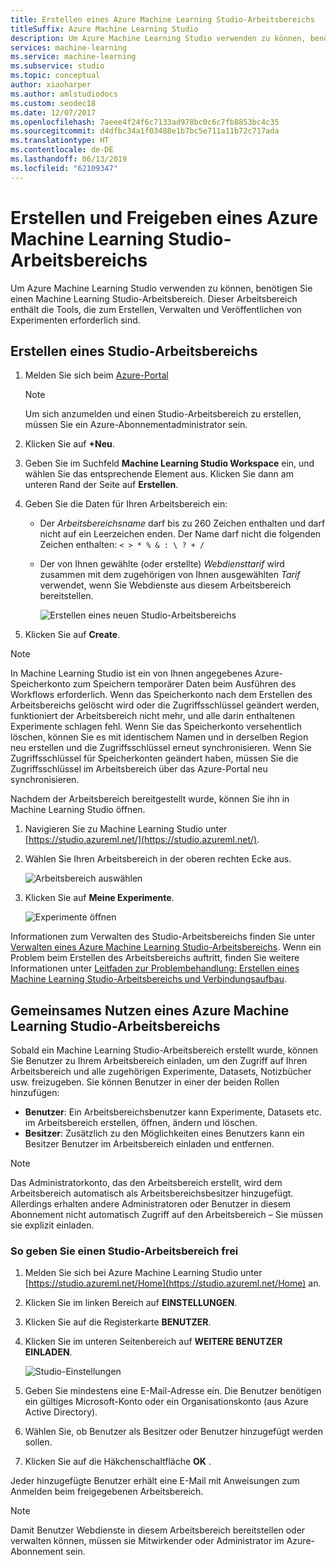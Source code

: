 ```yaml
---
title: Erstellen eines Azure Machine Learning Studio-Arbeitsbereichs
titleSuffix: Azure Machine Learning Studio
description: Um Azure Machine Learning Studio verwenden zu können, benötigen Sie einen Machine Learning Studio-Arbeitsbereich. Dieser Arbeitsbereich enthält die Tools, die zum Erstellen, Verwalten und Veröffentlichen von Experimenten erforderlich sind.
services: machine-learning
ms.service: machine-learning
ms.subservice: studio
ms.topic: conceptual
author: xiaoharper
ms.author: amlstudiodocs
ms.custom: seodec18
ms.date: 12/07/2017
ms.openlocfilehash: 7aeee4f24f6c7133ad978bc0c6c7fb8853bc4c35
ms.sourcegitcommit: d4dfbc34a1f03488e1b7bc5e711a11b72c717ada
ms.translationtype: HT
ms.contentlocale: de-DE
ms.lasthandoff: 06/13/2019
ms.locfileid: "62109347"
---
```

# <a name="create-and-share-an-azure-machine-learning-studio-workspace"></a>Erstellen und Freigeben eines Azure Machine Learning Studio-Arbeitsbereichs

Um Azure Machine Learning Studio verwenden zu können, benötigen Sie einen Machine Learning Studio-Arbeitsbereich. Dieser Arbeitsbereich enthält die Tools, die zum Erstellen, Verwalten und Veröffentlichen von Experimenten erforderlich sind.

## <a name="create-a-studio-workspace"></a>Erstellen eines Studio-Arbeitsbereichs

1. Melden Sie sich beim [Azure-Portal](https://portal.azure.com/)

    > [!NOTE]
    > Um sich anzumelden und einen Studio-Arbeitsbereich zu erstellen, müssen Sie ein Azure-Abonnementadministrator sein. 
    >
    > 

2. Klicken Sie auf **+Neu**.

3. Geben Sie im Suchfeld **Machine Learning Studio Workspace** ein, und wählen Sie das entsprechende Element aus. Klicken Sie dann am unteren Rand der Seite auf **Erstellen**.

4. Geben Sie die Daten für Ihren Arbeitsbereich ein:

   - Der *Arbeitsbereichsname* darf bis zu 260 Zeichen enthalten und darf nicht auf ein Leerzeichen enden. Der Name darf nicht die folgenden Zeichen enthalten: `< > * % & : \ ? + /`
   - Der von Ihnen gewählte (oder erstellte) *Webdiensttarif* wird zusammen mit dem zugehörigen von Ihnen ausgewählten *Tarif* verwendet, wenn Sie Webdienste aus diesem Arbeitsbereich bereitstellen.

     ![Erstellen eines neuen Studio-Arbeitsbereichs](./media/create-workspace/create-new-workspace.png)

5. Klicken Sie auf **Create**.

> [!NOTE]
> In Machine Learning Studio ist ein von Ihnen angegebenes Azure-Speicherkonto zum Speichern temporärer Daten beim Ausführen des Workflows erforderlich. Wenn das Speicherkonto nach dem Erstellen des Arbeitsbereichs gelöscht wird oder die Zugriffsschlüssel geändert werden, funktioniert der Arbeitsbereich nicht mehr, und alle darin enthaltenen Experimente schlagen fehl.
Wenn Sie das Speicherkonto versehentlich löschen, können Sie es mit identischem Namen und in derselben Region neu erstellen und die Zugriffsschlüssel erneut synchronisieren. Wenn Sie Zugriffsschlüssel für Speicherkonten geändert haben, müssen Sie die Zugriffsschlüssel im Arbeitsbereich über das Azure-Portal neu synchronisieren.

Nachdem der Arbeitsbereich bereitgestellt wurde, können Sie ihn in Machine Learning Studio öffnen.

1. Navigieren Sie zu Machine Learning Studio unter [https://studio.azureml.net/](https://studio.azureml.net/).

2. Wählen Sie Ihren Arbeitsbereich in der oberen rechten Ecke aus.

    ![Arbeitsbereich auswählen](./media/create-workspace/open-workspace.png)

3. Klicken Sie auf **Meine Experimente**.

    ![Experimente öffnen](./media/create-workspace/my-experiments.png)

Informationen zum Verwalten des Studio-Arbeitsbereichs finden Sie unter [Verwalten eines Azure Machine Learning Studio-Arbeitsbereichs](manage-workspace.md).
Wenn ein Problem beim Erstellen des Arbeitsbereichs auftritt, finden Sie weitere Informationen unter [Leitfaden zur Problembehandlung: Erstellen eines Machine Learning Studio-Arbeitsbereichs und Verbindungsaufbau](troubleshooting-creating-ml-workspace.md).


## <a name="share-an-azure-machine-learning-studio-workspace"></a>Gemeinsames Nutzen eines Azure Machine Learning Studio-Arbeitsbereichs
Sobald ein Machine Learning Studio-Arbeitsbereich erstellt wurde, können Sie Benutzer zu Ihrem Arbeitsbereich einladen, um den Zugriff auf Ihren Arbeitsbereich und alle zugehörigen Experimente, Datasets, Notizbücher usw. freizugeben. Sie können Benutzer in einer der beiden Rollen hinzufügen:

* **Benutzer**: Ein Arbeitsbereichsbenutzer kann Experimente, Datasets etc. im Arbeitsbereich erstellen, öffnen, ändern und löschen.
* **Besitzer**: Zusätzlich zu den Möglichkeiten eines Benutzers kann ein Besitzer Benutzer im Arbeitsbereich einladen und entfernen.

> [!NOTE]
> Das Administratorkonto, das den Arbeitsbereich erstellt, wird dem Arbeitsbereich automatisch als Arbeitsbereichsbesitzer hinzugefügt. Allerdings erhalten andere Administratoren oder Benutzer in diesem Abonnement nicht automatisch Zugriff auf den Arbeitsbereich – Sie müssen sie explizit einladen.
> 
> 

### <a name="to-share-a-studio-workspace"></a>So geben Sie einen Studio-Arbeitsbereich frei

1. Melden Sie sich bei Azure Machine Learning Studio unter [https://studio.azureml.net/Home](https://studio.azureml.net/Home) an.

2. Klicken Sie im linken Bereich auf **EINSTELLUNGEN**.

3. Klicken Sie auf die Registerkarte **BENUTZER**.

4. Klicken Sie im unteren Seitenbereich auf **WEITERE BENUTZER EINLADEN**.

    ![Studio-Einstellungen](./media/create-workspace/settings.png)

5. Geben Sie mindestens eine E-Mail-Adresse ein. Die Benutzer benötigen ein gültiges Microsoft-Konto oder ein Organisationskonto (aus Azure Active Directory).

6. Wählen Sie, ob Benutzer als Besitzer oder Benutzer hinzugefügt werden sollen.

7. Klicken Sie auf die Häkchenschaltfläche **OK** .

Jeder hinzugefügte Benutzer erhält eine E-Mail mit Anweisungen zum Anmelden beim freigegebenen Arbeitsbereich.

> [!NOTE]
> Damit Benutzer Webdienste in diesem Arbeitsbereich bereitstellen oder verwalten können, müssen sie Mitwirkender oder Administrator im Azure-Abonnement sein. 



